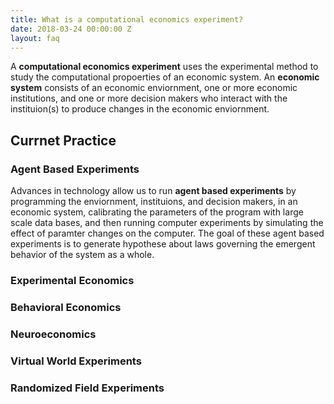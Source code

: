```yaml
---
title: What is a computational economics experiment?
date: 2018-03-24 00:00:00 Z
layout: faq
---
```

A **computational economics experiment** uses the experimental method to study the computational propoerties of an economic system.  An **economic system** consists of an economic enviornment, one or more economic institutions, and one or more decision makers who interact with the instituion(s) to produce changes in the economic enviornment.

## Currnet Practice

### Agent Based Experiments
Advances in technology allow us to run **agent based experiments** by programming the enviornment, instituions, and decision makers, in an economic system, calibrating the parameters of the program with large scale data bases, and then running computer experiments by simulating the effect of paramter changes on the computer.  The goal of these agent based experiments is to generate hypothese about laws governing the emergent behavior of the system as a whole.  

### Experimental Economics
### Behavioral Economics
### Neuroeconomics
### Virtual World Experiments
### Randomized Field Experiments

